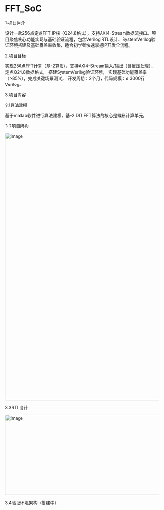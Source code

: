 # FFT_SoC
1.项目简介

设计一款256点定点FFT IP核（Q24.8格式），支持AXI4-Stream数据流接口。项目聚焦核心功能实现与基础验证流程，包含Verilog RTL设计、SystemVerilog验证环境搭建及基础覆盖率收集，适合初学者快速掌握IP开发全流程。

2.项目目标

实现256点FFT计算（基-2算法），支持AXI4-Stream输入/输出（含反压处理），定点Q24.8数据格式， 搭建SystemVerilog验证环境， 实现基础功能覆盖率（>85%），完成关键场景测试， 开发周期：2个月，代码规模：≤ 3000行Verilog。
    
3.项目内容

3.1算法建模

基于matlab软件进行算法建模，基-2 DIT FFT算法的核心是蝶形计算单元。

3.2项目架构

<img width="1506" height="875" alt="image" src="https://github.com/user-attachments/assets/893e85d1-517a-4f86-9ade-05b682a10e1d" />

3.3RTL设计

<img width="705" height="263" alt="image" src="https://github.com/user-attachments/assets/f6bc9619-f927-4399-a53f-5f5090fc02ea" />

3.4验证环境架构（搭建中）

